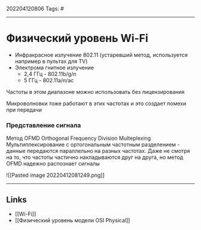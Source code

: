 202204120806
Tags: #

---

# Физический уровень Wi-Fi
- Инфракрасное излучение
	802.11 (устаревший метод, используется например в пультах для TV)
- Электрома гнитное излучение
	- 2,4 ГГц - 802.11b/g/n
	- 5 ГГц - 802.11a/n/ac

Частоты в этом диапазоне можно использовать без лицензирования

Микроволновки тоже работают в этих частотах и это создает помехи при передачи

### Представление сигнала
Метод OFMD Orthogonal Frequency Division Multeplexing Мультиплексирование с ортогональным частотным разделением - данные передаются параллельно на разных частотах. Даже не смотря на то, что частоты частично накладываются друг на друга, но метод OFMD надежно распознает сигналы

![[Pasted image 20220412081249.png]]

---
## Links
- [[Wi-Fi]]
- [[Физический уровень модели OSI Physical]]